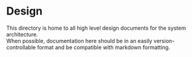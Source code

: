 # Design
This directory is home to all high level design documents for the system architecture.  
When possible, documentation here should be in an easily version-controllable format and be compatible with markdown formatting.